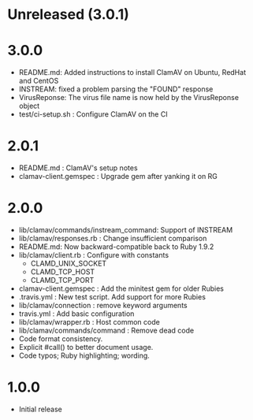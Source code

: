 # Unreleased (3.0.1)

# 3.0.0

  * README.md: Added instructions to install ClamAV on Ubuntu, RedHat and CentOS
  * INSTREAM: fixed a problem parsing the "FOUND" response
  * VirusReponse: The virus file name is now held by the VirusReponse object
  * test/ci-setup.sh : Configure ClamAV on the CI

# 2.0.1

  * README.md : ClamAV's setup notes
  * clamav-client.gemspec : Upgrade gem after yanking it on RG

# 2.0.0

  * lib/clamav/commands/instream_command: Support of INSTREAM
  * lib/clamav/responses.rb : Change insufficient comparison
  * README.md: Now backward-compatible back to Ruby 1.9.2
  * lib/clamav/client.rb : Configure with constants
    * CLAMD_UNIX_SOCKET
    * CLAMD_TCP_HOST
    * CLAMD_TCP_PORT
  * clamav-client.gemspec : Add the minitest gem for older Rubies
  * .travis.yml : New test script. Add support for more Rubies
  * lib/clamav/connection : remove keyword arguments
  * travis.yml : Add basic configuration
  * lib/clamav/wrapper.rb : Host common code
  * lib/clamav/commands/command : Remove dead code
  * Code format consistency.
  * Explicit #call() to better document usage.
  * Code typos; Ruby highlighting; wording.

# 1.0.0

  * Initial release
